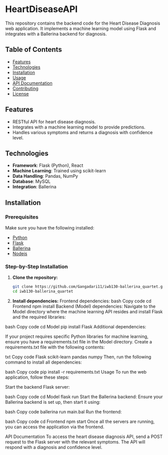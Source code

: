# HeartDiseaseAPI


This repository contains the backend code for the Heart Disease Diagnosis web application. It implements a machine learning model using Flask and integrates with a Ballerina backend for diagnosis.

## Table of Contents

- [Features](#features)
- [Technologies](#technologies)
- [Installation](#installation)
- [Usage](#usage)
- [API Documentation](#api-documentation)
- [Contributing](#contributing)
- [License](#license)

## Features

- RESTful API for heart disease diagnosis.
- Integrates with a machine learning model to provide predictions.
- Handles various symptoms and returns a diagnosis with confidence level.

## Technologies

- **Framework**: Flask (Python), React
- **Machine Learning**: Trained using scikit-learn
- **Data Handling**: Pandas, NumPy
- **Database**: MySQL
- **Integration**: Ballerina

## Installation

### Prerequisites

Make sure you have the following installed:

- [Python](https://www.python.org/)
- [Flask](https://flask.palletsprojects.com/en/2.0.x/)
- [Ballerina](https://ballerina.io/)
- [Nodejs](https://nodejs.org/en/download/prebuilt-installer/current)

### Step-by-Step Installation

1. **Clone the repository:**
   ```bash
   git clone https://github.com/Gangadari11/iwb130-ballerina_quartet.git
   cd iwb130-ballerina_quartet

2. **Install dependencies:**
    Frontend dependencies:
bash
Copy code
cd Frontend
npm install
Backend (Model) dependencies: Navigate to the Model directory where the machine learning API resides and install Flask and the required libraries:

bash
Copy code
cd Model
pip install Flask
Additional dependencies:

If your project requires specific Python libraries for machine learning, ensure you have a requirements.txt file in the Model directory. Create a requirements.txt file with the following contents:

txt
Copy code
Flask
scikit-learn
pandas
numpy
Then, run the following command to install all dependencies:

bash
Copy code
pip install -r requirements.txt
Usage
To run the web application, follow these steps:

Start the backend Flask server:

bash
Copy code
cd Model
flask run
Start the Ballerina backend: Ensure your Ballerina backend is set up, then start it using:

bash
Copy code
ballerina run main.bal
Run the frontend:

bash
Copy code
cd Frontend
npm start
Once all the servers are running, you can access the application via the frontend.

API Documentation
To access the heart disease diagnosis API, send a POST request to the Flask server with the relevant symptoms. The API will respond with a diagnosis and confidence level.

